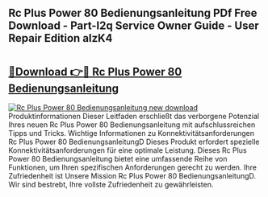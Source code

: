 ## Rc Plus Power 80 Bedienungsanleitung PDf Free Download - Part-I2q Service Owner Guide - User Repair Edition aIzK4

# <h2><a href="http://df632q.blite.top/?on=Rc+Plus+Power+80+Bedienungsanleitung">🔗Download 👉🔴 Rc Plus Power 80 Bedienungsanleitung</a></h2>

[![Rc Plus Power 80 Bedienungsanleitung new download](https://i.imgur.com/lujVjoI.png)](http://df632q.blite.top/?on=Rc+Plus+Power+80+Bedienungsanleitung)
Produktinformationen Dieser Leitfaden erschließt das verborgene Potenzial Ihres neuen Rc Plus Power 80 Bedienungsanleitung mit aufschlussreichen Tipps und Tricks. Wichtige Informationen zu Konnektivitätsanforderungen Rc Plus Power 80 BedienungsanleitungD Dieses Produkt erfordert spezielle Konnektivitätsanforderungen für eine optimale Leistung. Dieses Rc Plus Power 80 Bedienungsanleitung bietet eine umfassende Reihe von Funktionen, um Ihren spezifischen Anforderungen gerecht zu werden. Ihre Zufriedenheit ist Unsere Mission Rc Plus Power 80 BedienungsanleitungD. Wir sind bestrebt, Ihre vollste Zufriedenheit zu gewährleisten.
